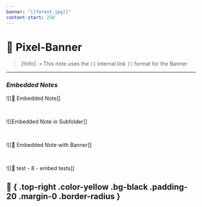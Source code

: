 ```yaml
---
banner: "[[forest.jpg]]"
content-start: 250
---
```

# 🚩 Pixel-Banner 

> [!info] ⇢ This note uses the `[[` internal link `]]` format for the Banner

---
### *Embedded Notes*

![[📃 Embedded Note]]

<br>

![[Embedded Note in Subfolder]]

<br>

![[📜 Embedded Note with Banner]]

<br>

![[🧪 test - 8 - embed tests]]

## 🎈 { .top-right .color-yellow .bg-black .padding-20 .margin-0 .border-radius }